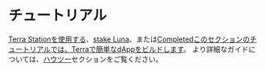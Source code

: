 # チュートリアル

[Terra Stationを使用する](./Get-started/Terra-Station-desktop.md)、[stake Luna](./Get-started/Terra-Station-desktop.md#stake-luna)、または[Completedこのセクションのチュートリアルでは、Terraで簡単なdAppをビルドします](./Smart-contracts/Build-Terra-dApp.md)。 より詳細なガイドについては、[ハウツー](/ja/How-to/)セクションをご覧ください。